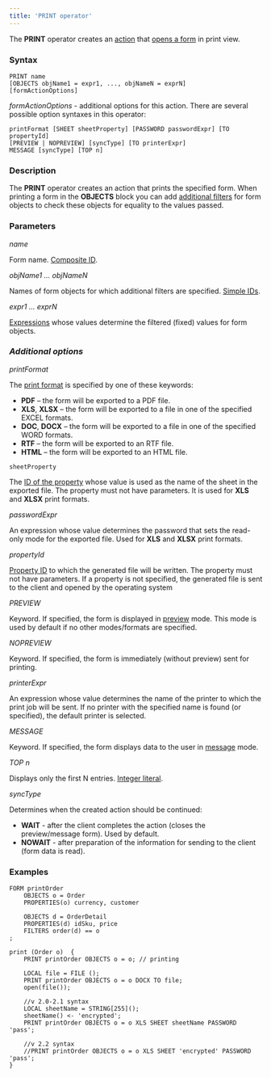 ```yaml
---
title: 'PRINT operator'
---
```


The **PRINT** operator creates an [action](Actions.md) that [opens a form](In_a_print_view_PRINT_.md) in print view. 

### Syntax

    PRINT name 
    [OBJECTS objName1 = expr1, ..., objNameN = exprN]
    [formActionOptions] 

*formActionOptions* - additional options for this action. There are several possible option syntaxes in this operator:

    printFormat [SHEET sheetProperty] [PASSWORD passwordExpr] [TO propertyId]
    [PREVIEW | NOPREVIEW] [syncType] [TO printerExpr]
    MESSAGE [syncType] [TOP n]

### Description

The **PRINT** operator creates an action that prints the specified form. When printing a form in the **OBJECTS** block you can add [additional filters](Open_form.md#params) for form objects to check these objects for equality to the values passed.

### Parameters

*name*

Form name. [Composite ID](IDs.md#cid-broken).

*objName1 ... objNameN*

Names of form objects for which additional filters are specified. [Simple IDs](IDs.md#id-broken).

*expr1 ... exprN*

[Expressions](Expression.md) whose values determine the filtered (fixed) values for form objects.

### *Additional options*

*printFormat*

The [print format](In_a_print_view_PRINT_.md#format) is specified by one of these keywords:

-   **PDF** – the form will be exported to a PDF file.
-   **XLS**, **XLSX** – the form will be exported to a file in one of the specified EXCEL formats.
-   **DOC**, **DOCX** – the form will be exported to a file in one of the specified WORD formats.
-   **RTF** – the form will be exported to an RTF file.
-   **HTML** – the form will be exported to an HTML file.

<!-- -->

    sheetProperty

The [ID of the property](IDs.md#propertyid-broken) whose value is used as the name of the sheet in the exported file. The property must not have parameters. It is used for **XLS** and **XLSX** print formats.

*passwordExpr*

An expression whose value determines the password that sets the read-only mode for the exported file. Used for **XLS** and **XLSX** print formats.

*propertyId*

[Property ID](IDs.md#propertyid-broken) to which the generated file will be written. The property must not have parameters. If a property is not specified, the generated file is sent to the client and opened by the operating system

*PREVIEW*

Keyword. If specified, the form is displayed in [preview](In_a_print_view_PRINT_.md#interactive) mode. This mode is used by default if no other modes/formats are specified.

*NOPREVIEW*

Keyword. If specified, the form is immediately (without preview) sent for printing.

*printerExpr*

An expression whose value determines the name of the printer to which the print job will be sent. If no printer with the specified name is found (or specified), the default printer is selected.

*MESSAGE*

Keyword. If specified, the form displays data to the user in [message](In_a_print_view_PRINT_.md#interactive) mode.

*TOP n*

Displays only the first N entries. [Integer literal](Literals.md#intliteral-broken).

*syncType*

Determines when the created action should be continued:

-   **WAIT** - after the client completes the action (closes the preview/message form). Used by default.
-   **NOWAIT** - after preparation of the information for sending to the client (form data is read).

### Examples


```lsf
FORM printOrder
    OBJECTS o = Order
    PROPERTIES(o) currency, customer

    OBJECTS d = OrderDetail
    PROPERTIES(d) idSku, price
    FILTERS order(d) == o
;

print (Order o)  {
    PRINT printOrder OBJECTS o = o; // printing

    LOCAL file = FILE ();
    PRINT printOrder OBJECTS o = o DOCX TO file;
    open(file());

    //v 2.0-2.1 syntax
    LOCAL sheetName = STRING[255]();
    sheetName() <- 'encrypted';
    PRINT printOrder OBJECTS o = o XLS SHEET sheetName PASSWORD 'pass';

    //v 2.2 syntax
    //PRINT printOrder OBJECTS o = o XLS SHEET 'encrypted' PASSWORD 'pass';
}
```

  
